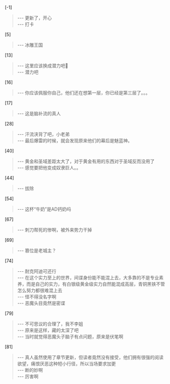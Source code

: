 
[-1] 
>--- 更新了，开心<br>
>--- 打卡<br>

[5] 
>--- 冰雕王国<br>

[13] 
>--- 这里应该换成潜力吧🤔<br>
>--- 潜力吧<br>

[16] 
>--- 你应该佩服你自己，他们还在想第一层，你已经是第三层了。。。<br>

[17] 
>--- 这是脑补流的真人<br>

[28] 
>--- 汗流浃背了吧，小老弟<br>
>--- 最后爆雷的时候，就会发现原来他们的幕后是魅蓝神。<br>

[40] 
>--- 黄金和圣域差距太大了，对于黄金有用的东西对于圣域反而没用了<br>
>--- 感觉要把他变成奴隶巨人。。<br>

[44] 
>--- 拔除<br>

[54] 
>--- 这杯“牛奶”是AD钙奶吗<br>

[67] 
>--- 刺刀帮死的惨啊，被外来势力干掉<br>

[69] 
>--- 篡位是老城主？<br>

[74] 
>--- 耐克阿迪可还行<br>
>--- 在这个实力至上的世界，间谍身份能不能混上去，大多靠的不是专业素养，而是自己的实力，有白银级黄金级实力自然能混成高层，青铜黑铁不管怎么努力都很难混上去<br>
>--- 怪不得没名字啊<br>
>--- 恶魔头目竟然是密谍<br>

[79] 
>--- 不可思议的合理了，我不李姐<br>
>--- 原来是这样，藏的太深了吧<br>
>--- 当时就觉得恶魔头子脑子有点问题，原来是伏笔啊<br>

[81] 
>--- 真人虽然使用了章节更新，但读者竟然没有接受，他们拥有很强的阅读欲望，痛恨厌恶这种短小行径，所以当场要求加更<br>
>--- 断的妙啊<br>
>--- 厉害啊<br>
